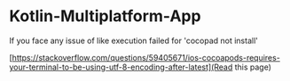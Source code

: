 # Kotlin-Multiplatform-App

If you face any issue of like execution failed for 'cocopad not install' 

[https://stackoverflow.com/questions/59405671/ios-cocoapods-requires-your-terminal-to-be-using-utf-8-encoding-after-latest](Read this page)
